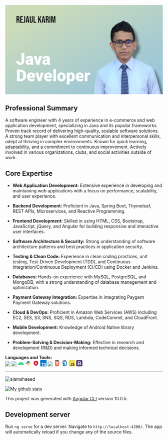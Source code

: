![Banner Image](https://raw.githubusercontent.com/rktirtho/rktirtho/refs/heads/master/src/assets/banner.jpg)

<h2>Professional Summary</h2>
<p>A software engineer with 4 years of experience in e-commerce and web application development, specializing in Java and its popular frameworks. Proven track record of delivering high-quality, scalable software solutions. A strong team player with excellent communication and interpersonal skills, adept at thriving in complex environments. Known for quick learning, adaptability, and a commitment to continuous improvement. Actively involved in various organizations, clubs, and social activities outside of work.</p>

## Core Expertise

- **Web Application Development:** Extensive experience in developing and maintaining web applications with a focus on performance, scalability, and user experience.

- **Backend Development:** Proficient in Java, Spring Boot, Thymeleaf, REST APIs, Microservices, and Reactive Programming.

- **Frontend Development:** Skilled in using HTML, CSS, Bootstrap, JavaScript, jQuery, and Angular for building responsive and interactive user interfaces.

- **Software Architecture & Security:** Strong understanding of software architecture patterns and best practices in application security.

- **Testing & Clean Code:** Experience in clean coding practices, unit testing, Test-Driven Development (TDD), and Continuous Integration/Continuous Deployment (CI/CD) using Docker and Jenkins.

- **Databases:** Hands-on experience with MySQL, PostgreSQL, and MongoDB, with a strong understanding of database management and optimization.

- **Payment Gateway Integration:** Expertise in integrating Paygent Payment Gateway solutions.

- **Cloud & DevOps:** Proficient in Amazon Web Services (AWS) including EC2, SES, S3, SNS, SQS, RDS, Lambda, CodeCommit, and CloudFront.

- **Mobile Development:** Knowledge of Android Native library development.

- **Problem-Solving & Decision-Making:** Effective in research and development (R&D) and making informed technical decisions.


**Languages and Tools:**  
<code><img height="20" src="https://thumbnail.imgbin.com/23/23/8/imgbin-java-platform-enterprise-edition-java-platform-standard-edition-javaserver-pages-java-development-kit-others-ZJ4vSyAXq6NXUGJvLjXY8mBz5_t.jpg"></code>
<code><img height="20" src="https://cdn.freebiesupply.com/logos/large/2x/spring-3-logo-png-transparent.png"></code>
<code><img height="20" src="https://raw.githubusercontent.com/github/explore/80688e429a7d4ef2fca1e82350fe8e3517d3494d/topics/android/android.png"></code>
<code><img height="20" src="https://raw.githubusercontent.com/github/explore/80688e429a7d4ef2fca1e82350fe8e3517d3494d/topics/python/python.png"></code>
<code><img height="20" src="https://raw.githubusercontent.com/github/explore/80688e429a7d4ef2fca1e82350fe8e3517d3494d/topics/angular/angular.png"></code>
<code><img height="20" src="https://raw.githubusercontent.com/github/explore/80688e429a7d4ef2fca1e82350fe8e3517d3494d/topics/typescript/typescript.png"></code>
<code><img height="20" src="https://toppng.com/uploads/preview/mysql-logo-vector-free-download-11573934106vmvysk1ovw.png"></code>
<code><img height="20" src="https://raw.githubusercontent.com/github/explore/80688e429a7d4ef2fca1e82350fe8e3517d3494d/topics/html/html.png"></code>
<code><img height="20" src="https://raw.githubusercontent.com/github/explore/80688e429a7d4ef2fca1e82350fe8e3517d3494d/topics/css/css.png"></code>
<code><img height="20" src="https://raw.githubusercontent.com/github/explore/5c058a388828bb5fde0bcafd4bc867b5bb3f26f3/topics/javascript/javascript.png"></code>
<code><img height="20" src="https://raw.githubusercontent.com/github/explore/80688e429a7d4ef2fca1e82350fe8e3517d3494d/topics/bootstrap/bootstrap.png"></code>

<hr> </hr>

<p><img src="https://github-readme-stats.vercel.app/api/top-langs?username=rktirtho&show_icons=true&locale=en&layout=compact" alt="siamshaeed" /></p>


[![My github stats](https://github-readme-stats.anuraghazra1.vercel.app/api?username=rktirtho&show_icons=true)](https://github.com/rktirtho/github-readme-stats)


This project was generated with [Angular CLI](https://github.com/angular/angular-cli) version 10.0.5.

## Development server

Run `ng serve` for a dev server. Navigate to `http://localhost:4200/`. The app will automatically reload if you change any of the source files.
